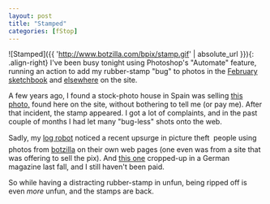 ```yaml
---
layout: post
title: "Stamped"
categories: [fStop]
---
```



![Stamped]({{ 'http://www.botzilla.com/bpix/stamp.gif' | absolute_url }}){: .align-right}
I've been busy tonight using Photoshop's "Automate" feature, running an action to add my rubber-stamp "bug" to photos in the <a href="/photo/F2003/">February sketchbook</a> and <a href="/photo/G1links.html">elsewhere</a> on the site.

A few years ago, I found a stock-photo house in Spain was selling <a href="/photo/Sampler/12.html">this photo,</a> found here on the site, without bothering to tell me (or pay me). After that incident, the stamp appeared. I got a lot of complaints, and in the past couple of months I had let many "bug-less" shots onto the web.

Sadly, my <a href="archives/000042.html">log robot</a> noticed a recent upsurge in picture theft &#151; people using photos from <a href="/">botzilla</a> on their own web pages (one even was from a site that was offering to sell the pix). And <a href="/photo/gp/D107-0793.html">this one</a> cropped-up in a German magazine last fall, and I still haven't been paid.

So while having a distracting rubber-stamp in unfun, being ripped off is even <i>more</i> unfun, and the stamps are back.
